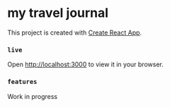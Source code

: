 # my travel journal

This project is created with [Create React App](https://github.com/facebook/create-react-app).

### `live`
Open [http://localhost:3000](http://localhost:3000) to view it in your browser.

### `features`
Work in progress

